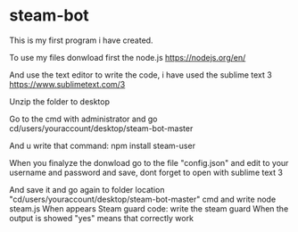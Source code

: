 # steam-bot
This is my first program i have created.


To use my files donwload first the node.js https://nodejs.org/en/

And use the text editor to write the code, i have used the sublime text 3 https://www.sublimetext.com/3

Unzip the folder to desktop

Go to the cmd with administrator and go cd/users/youraccount/desktop/steam-bot-master

And u write that command:   npm install steam-user

When you finalyze the donwload  go to the file "config.json" and edit to your username and password and save, dont forget to open with sublime text 3

And save it and go again to folder location "cd/users/youraccount/desktop/steam-bot-master" cmd and write node steam.js
When appears Steam guard code: write the steam guard
 When the output is showed "yes" means that correctly work
 
 
 
 
 
